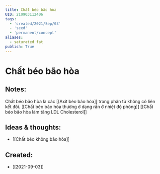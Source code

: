 ```yaml
---
title: Chất béo bão hòa
UID: 210903112406
tags:
  - 'created/2021/Sep/03'
  - 'seed'
  - 'permanent/concept'
aliases:
  - saturated fat
publish: True
---
```

# Chất béo bão hòa

## Notes:
Chất béo bão hòa là các [[Axit béo bão hòa]] trong phân tử không có liên kết đôi.
[[Chất béo bão hòa thường ở dạng rắn ở nhiệt độ phòng]]
[[Chất béo bão hòa làm tăng LDL Cholesterol]]

## Ideas & thoughts:
- [[Chất béo không bão hòa]]

## Created:
- [[2021-09-03]]
